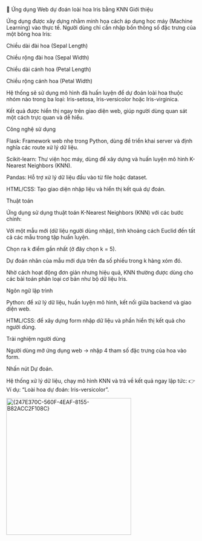 🌸 Ứng dụng Web dự đoán loài hoa Iris bằng KNN
Giới thiệu

Ứng dụng được xây dựng nhằm minh họa cách áp dụng học máy (Machine Learning) vào thực tế.
Người dùng chỉ cần nhập bốn thông số đặc trưng của một bông hoa Iris:

Chiều dài đài hoa (Sepal Length)

Chiều rộng đài hoa (Sepal Width)

Chiều dài cánh hoa (Petal Length)

Chiều rộng cánh hoa (Petal Width)

Hệ thống sẽ sử dụng mô hình đã huấn luyện để dự đoán loài hoa thuộc nhóm nào trong ba loại:
Iris-setosa, Iris-versicolor hoặc Iris-virginica.

Kết quả được hiển thị ngay trên giao diện web, giúp người dùng quan sát một cách trực quan và dễ hiểu.

Công nghệ sử dụng

Flask: Framework web nhẹ trong Python, dùng để triển khai server và định nghĩa các route xử lý dữ liệu.

Scikit-learn: Thư viện học máy, dùng để xây dựng và huấn luyện mô hình K-Nearest Neighbors (KNN).

Pandas: Hỗ trợ xử lý dữ liệu đầu vào từ file hoặc dataset.

HTML/CSS: Tạo giao diện nhập liệu và hiển thị kết quả dự đoán.

Thuật toán

Ứng dụng sử dụng thuật toán K-Nearest Neighbors (KNN) với các bước chính:

Với một mẫu mới (dữ liệu người dùng nhập), tính khoảng cách Euclid đến tất cả các mẫu trong tập huấn luyện.

Chọn ra k điểm gần nhất (ở đây chọn k = 5).

Dự đoán nhãn của mẫu mới dựa trên đa số phiếu trong k hàng xóm đó.

Nhờ cách hoạt động đơn giản nhưng hiệu quả, KNN thường được dùng cho các bài toán phân loại cơ bản như bộ dữ liệu Iris.

Ngôn ngữ lập trình

Python: để xử lý dữ liệu, huấn luyện mô hình, kết nối giữa backend và giao diện web.

HTML/CSS: để xây dựng form nhập dữ liệu và phần hiển thị kết quả cho người dùng.

Trải nghiệm người dùng

Người dùng mở ứng dụng web → nhập 4 tham số đặc trưng của hoa vào form.

Nhấn nút Dự đoán.

Hệ thống xử lý dữ liệu, chạy mô hình KNN và trả về kết quả ngay lập tức:
👉 Ví dụ: “Loài hoa dự đoán: Iris-versicolor”.

<img width="330" height="361" alt="{247E370C-560F-4EAF-8155-B82ACC2F108C}" src="https://github.com/user-attachments/assets/f84c173f-a8e6-4ced-abe3-70b28a6b8b10" />

